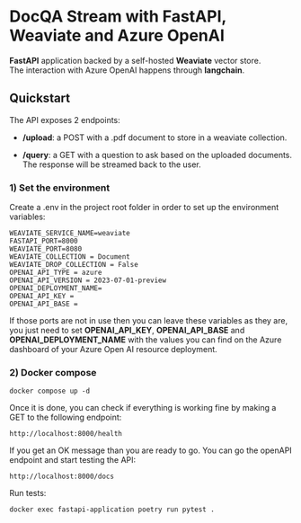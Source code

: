 # DocQA Stream with FastAPI, Weaviate and Azure OpenAI

**FastAPI** application backed by a self-hosted **Weaviate** vector store.  
The interaction with Azure OpenAI happens through **langchain**.

## Quickstart

The API exposes 2 endpoints:

- **/upload**: a POST with a .pdf document to store in a weaviate
  collection.

- **/query**: a GET with a question to ask based on the uploaded
  documents. The response will be streamed back to the user.

### 1) Set the environment

Create a .env in the project root folder in order to set up the environment variables:

```text
WEAVIATE_SERVICE_NAME=weaviate
FASTAPI_PORT=8000
WEAVIATE_PORT=8080
WEAVIATE_COLLECTION = Document
WEAVIATE_DROP_COLLECTION = False
OPENAI_API_TYPE = azure
OPENAI_API_VERSION = 2023-07-01-preview
OPENAI_DEPLOYMENT_NAME=
OPENAI_API_KEY = 
OPENAI_API_BASE = 
```

If those ports are not in use then you can leave these variables as
they are, you just need to set **OPENAI_API_KEY**, **OPENAI_API_BASE** and
**OPENAI_DEPLOYMENT_NAME** with the values you can find on the Azure dashboard of your
Azure Open AI resource deployment.

### 2) Docker compose

```shell
docker compose up -d
```

Once it is done, you can check if everything is working fine by
making a GET to the following endpoint:

```text
http://localhost:8000/health
```

If you get an OK message than you are ready to go. You can go the openAPI
endpoint and start testing the API:

```text
http://localhost:8000/docs
```

Run tests:

```shell
docker exec fastapi-application poetry run pytest .
```
